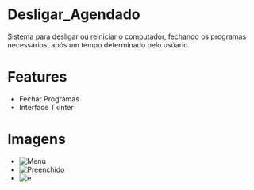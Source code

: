 # Desligar_Agendado
Sistema para desligar ou reiniciar o computador, fechando os programas necessários, após um tempo determinado pelo usúario.

# Features
- Fechar Programas
- Interface Tkinter

# Imagens
- ![Menu](https://user-images.githubusercontent.com/12675265/63216460-36858880-c10c-11e9-9455-efe947671a05.png)
- ![Preenchido](https://user-images.githubusercontent.com/12675265/63216461-37b6b580-c10c-11e9-814f-6148cab9b006.png)
- ![e](https://user-images.githubusercontent.com/12675265/63216587-ae07e780-c10d-11e9-9632-a614b2c18350.png)
